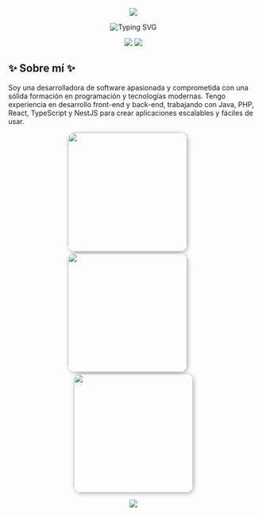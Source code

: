 <!-- Encabezado con imagen -->
<p align="center">
  <img src="https://capsule-render.vercel.app/api?type=waving&color=0:00c6ff,100:0072ff&height=200&section=header&text=⭐%20Hola!%20Soy%20Alicia%20Medina%20⭐&fontSize=40&fontColor=ffffff&animation=fadeIn" />
</p>

<!-- Frase introductoria animada centrada en azul, sin cortes -->
<p align="center">
  <img src="https://readme-typing-svg.demolab.com?font=Fira+Code&weight=700&size=24&pause=1000&color=1E3C72&center=true&vCenter=true&width=900&lines=%E2%AD%90+Desarrolladora+Fullstack+|+Amante+del+Codigo+Limpio+|+AI+%E2%AD%90" alt="Typing SVG" />
</p>

<!-- Bloques tipo div lado a lado -->
<p align="center">
  <img src="https://img.shields.io/badge/🌊-Construyendo%20experiencias%20digitales%20inteligentes-0072FF?style=for-the-badge" />
  <img src="https://img.shields.io/badge/✨-APASIONADA%20POR%20LA%20IA%20Y%20TECNOLOGÍA-1E3C72?style=for-the-badge" />
</p>

<h2>✨ Sobre mí ✨</h2>

<p>
Soy una desarrolladora de software apasionada y comprometida con una sólida formación en programación y tecnologías modernas. Tengo experiencia en desarrollo front-end y back-end, trabajando con Java, PHP, React, TypeScript y NestJS para crear aplicaciones escalables y fáciles de usar.
</p>

<p align="center">
  <img src="https://www.florclick.com/entradas_blog/calendario-de-flores-5f6bdc06188c5.jpg" width="240" style="border-radius:15px; box-shadow:2px 2px 8px rgba(0,0,0,0.3);" />
  &nbsp;&nbsp;&nbsp;&nbsp;&nbsp;
  <img src="https://www.florclick.com/entradas_blog/calendario-de-flores-5f6bdc06188c5.jpg" width="240" style="border-radius:15px; box-shadow:2px 2px 8px rgba(0,0,0,0.3);" />
  &nbsp;&nbsp;&nbsp;&nbsp;&nbsp;
  <img src="https://www.florclick.com/entradas_blog/calendario-de-flores-5f6bdc06188c5.jpg" width="240" style="border-radius:15px; box-shadow:2px 2px 8px rgba(0,0,0,0.3);" />
</p>







<p align="center">
  <img src="https://capsule-render.vercel.app/api?type=waving&color=0:00c6ff,100:0072ff&height=100&section=footer"/>
</p>
